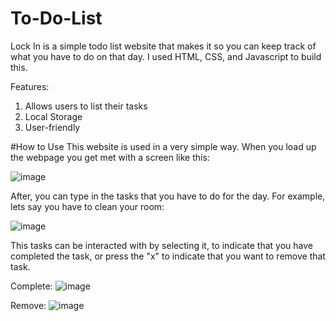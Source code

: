 # To-Do-List
Lock In is a simple todo list website that makes it so you can keep track of what you have to do on that day. I used HTML, CSS, and Javascript to build this.

Features:

1. Allows users to list their tasks
2. Local Storage
3. User-friendly

#How to Use
This website is used in a very simple way. When you load up the webpage you get met with a screen like this:

![image](https://github.com/tlafortune/todolist/assets/120570927/428df6c4-bf7b-43a7-b5f8-5f86abc511d3)

After, you can type in the tasks that you have to do for the day. For example, lets say you have to clean your room:

![image](https://github.com/tlafortune/todolist/assets/120570927/693bf2a1-39fb-4fbb-b15f-5d7d72d50f96)

This tasks can be interacted with by selecting it, to indicate that you have completed the task, or press the "x" to indicate that you want to remove that task.

Complete:
![image](https://github.com/tlafortune/todolist/assets/120570927/fd3150a4-42aa-49b4-a385-191d62fc7e57)

Remove:
![image](https://github.com/tlafortune/todolist/assets/120570927/e89de41e-3706-46d3-b2fc-f91ac24b47d5)


